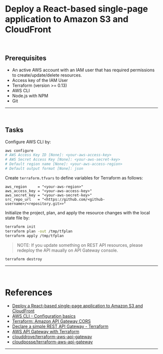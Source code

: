 # Deploy a React-based single-page application to Amazon S3 and CloudFront

&nbsp;

## Prerequisites

- An active AWS account with an IAM user that has required permissions to create/update/delete resources.
- Access key of the IAM User
- Terraform (version >= 0.13)
- AWS CLI
- Node.js with NPM
- Git

---

&nbsp;

## Tasks

Configure AWS CLI by:

```sh
aws configure
# AWS Access Key ID [None]: <your-aws-access-key>
# AWS Secret Access Key [None]: <your-aws-secret-key>
# Default region name [None]: <your-aws-access-region>
# Default output format [None]: json
```

Create `terraform.tfvars` to define variables for Terraform as follows:

```
aws_region     = "<your-aws-region>"
aws_access_key = "<your-aws-access-key>"
aws_secret_key = "<your-aws-secret-key>"
src_repo_url   = "<https://github.com/<github-username>/<repository.git>>"
```

Initialize the project, plan, and apply the resource changes with the local state file by:

```sh
terraform init
terraform plan -out /tmp/tfplan
terraform apply /tmp/tfplan
```

> NOTE: If you update something on REST API resources, please redeploy the API maually on API Gateway console.

```sh
terraform destroy
```

---

&nbsp;

# References

- [Deploy a React-based single-page application to Amazon S3 and CloudFront](https://docs.aws.amazon.com/prescriptive-guidance/latest/patterns/deploy-a-react-based-single-page-application-to-amazon-s3-and-cloudfront.html)
- [AWS CLI - Configuration basics](https://docs.aws.amazon.com/cli/latest/userguide/cli-configure-quickstart.html)
- [Terraform: Amazon API Gateway CORS](https://www.linkedin.com/pulse/terraform-amazon-api-gateway-cors-ahmad-ferdaus-abd-razak/?trk=pulse-article_more-articles_related-content-card)
- [Declare a simple REST API Gateway - Terraform](https://dev.to/mxglt/declare-a-simple-rest-api-gateway-terraform-5ci5)
- [AWS API Gateway with Terraform](https://medium.com/onfido-tech/aws-api-gateway-with-terraform-7a2bebe8b68f)
- [clouddrove/terraform-aws-api-gateway](https://github.com/clouddrove/terraform-aws-api-gateway)
- [cloudposse/terraform-aws-api-gateway](https://github.com/cloudposse/terraform-aws-api-gateway)

---
